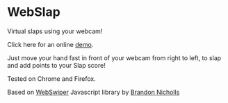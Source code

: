 WebSlap
=======

Virtual slaps using your webcam!

Click here for an online [demo](http://learn-javascript.net/playground/webslap/).

Just move your hand fast in front of your webcam from right to left, 
to slap and add points to your Slap score!

Tested on Chrome and Firefox.

Based on [WebSwiper](https://github.com/iambrandonn/WebcamSwiper) Javascript library by [Brandon Nicholls](https://github.com/iambrandonn)
